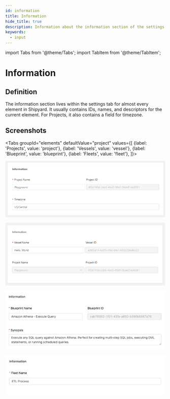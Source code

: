 ```yaml
---
id: information
title: Information
hide_title: true
description: Information about the information section of the settings tab.
keywords:
  - input
---
```


import Tabs from '@theme/Tabs';
import TabItem from '@theme/TabItem';

# Information

## Definition

The information section lives within the settings tab for almost every element in Shipyard. It usually contains IDs, names, and descriptors for the current element. For Projects, it also contains a field for timezone.

## Screenshots

<Tabs
groupId="elements"
defaultValue="project"
values={[
{label: 'Projects', value: 'project'},
{label: 'Vessels', value: 'vessel'},
{label: 'Blueprint', value: 'blueprint'},
{label: 'Fleets', value: 'fleet'},
]}>
<TabItem value="project">

![](../../.gitbook/assets/image_44.png)
</TabItem>
<TabItem value='vessel'>

![](../../.gitbook/assets/image_59_1.png)
</TabItem>
<TabItem value='blueprint'>

![](../../.gitbook/assets/image_24.png)
</TabItem>
<TabItem value='fleet'>

![](../../.gitbook/assets/image_6.png)
</TabItem>
</Tabs>
